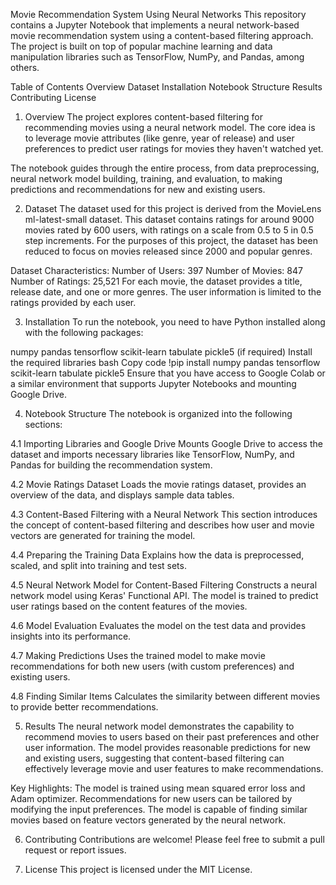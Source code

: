 Movie Recommendation System Using Neural Networks
This repository contains a Jupyter Notebook that implements a neural network-based movie recommendation system using a content-based filtering approach. The project is built on top of popular machine learning and data manipulation libraries such as TensorFlow, NumPy, and Pandas, among others.

Table of Contents
Overview
Dataset
Installation
Notebook Structure
Results
Contributing
License
<a name="overview"></a>

1. Overview
The project explores content-based filtering for recommending movies using a neural network model. The core idea is to leverage movie attributes (like genre, year of release) and user preferences to predict user ratings for movies they haven't watched yet.

The notebook guides through the entire process, from data preprocessing, neural network model building, training, and evaluation, to making predictions and recommendations for new and existing users.

<a name="dataset"></a>

2. Dataset
The dataset used for this project is derived from the MovieLens ml-latest-small dataset. This dataset contains ratings for around 9000 movies rated by 600 users, with ratings on a scale from 0.5 to 5 in 0.5 step increments. For the purposes of this project, the dataset has been reduced to focus on movies released since 2000 and popular genres.

Dataset Characteristics:
Number of Users: 397
Number of Movies: 847
Number of Ratings: 25,521
For each movie, the dataset provides a title, release date, and one or more genres. The user information is limited to the ratings provided by each user.

<a name="installation"></a>

3. Installation
To run the notebook, you need to have Python installed along with the following packages:

numpy
pandas
tensorflow
scikit-learn
tabulate
pickle5 (if required)
Install the required libraries
bash
Copy code
!pip install numpy pandas tensorflow scikit-learn tabulate pickle5
Ensure that you have access to Google Colab or a similar environment that supports Jupyter Notebooks and mounting Google Drive.

<a name="notebook-structure"></a>

4. Notebook Structure
The notebook is organized into the following sections:

4.1 Importing Libraries and Google Drive
Mounts Google Drive to access the dataset and imports necessary libraries like TensorFlow, NumPy, and Pandas for building the recommendation system.

4.2 Movie Ratings Dataset
Loads the movie ratings dataset, provides an overview of the data, and displays sample data tables.

4.3 Content-Based Filtering with a Neural Network
This section introduces the concept of content-based filtering and describes how user and movie vectors are generated for training the model.

4.4 Preparing the Training Data
Explains how the data is preprocessed, scaled, and split into training and test sets.

4.5 Neural Network Model for Content-Based Filtering
Constructs a neural network model using Keras' Functional API. The model is trained to predict user ratings based on the content features of the movies.

4.6 Model Evaluation
Evaluates the model on the test data and provides insights into its performance.

4.7 Making Predictions
Uses the trained model to make movie recommendations for both new users (with custom preferences) and existing users.

4.8 Finding Similar Items
Calculates the similarity between different movies to provide better recommendations.

<a name="results"></a>

5. Results
The neural network model demonstrates the capability to recommend movies to users based on their past preferences and other user information. The model provides reasonable predictions for new and existing users, suggesting that content-based filtering can effectively leverage movie and user features to make recommendations.

Key Highlights:
The model is trained using mean squared error loss and Adam optimizer.
Recommendations for new users can be tailored by modifying the input preferences.
The model is capable of finding similar movies based on feature vectors generated by the neural network.
<a name="contributing"></a>

6. Contributing
Contributions are welcome! Please feel free to submit a pull request or report issues.

<a name="license"></a>

7. License
This project is licensed under the MIT License.
